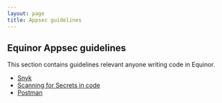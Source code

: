 ```yaml
---
layout: page
title: Appsec guidelines
---
```


## Equinor Appsec guidelines

This section contains guidelines relevant anyone writing code in Equinor.

- [Snyk](../snyk)
- [Scanning for Secrets in code](secret-scanning)
- [Postman](postman)